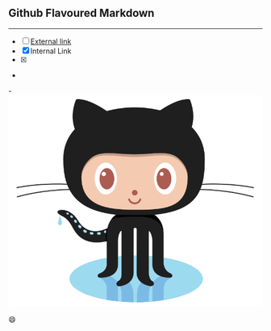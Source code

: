 

Github Flavoured Markdown
-----------------------------------------------------------------------------------------------------------------------------
-----------------------------------------------------------------------------------------------------------------------------
- [ ] [External link](https://help.github.com/en )
- [x] <a name="authoring">Internal Link</a>
- [x] [riferimento]:(images/logo.png)
- 
-![Kiku](images/logo.png)



:smile:

